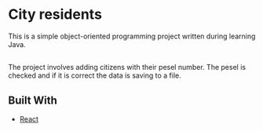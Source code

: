 # City residents
This is a simple object-oriented programming project written during learning Java.
##
The project involves adding citizens with their pesel number. The pesel is checked and if it is correct the data is saving to a file.

## Built With

* [React](https://reactjs.org)